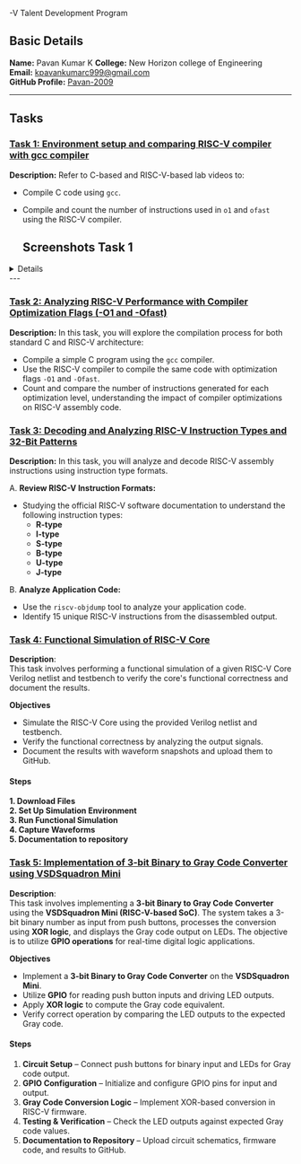-V Talent Development Program

## Basic Details 

**Name:**  Pavan Kumar K 
**College:** New Horizon college of Engineering  
**Email:** kpavankumarc999@gmail.com  
**GitHub Profile:** [Pavan-2009](https://github.com/Pavan-2099)  


----

## Tasks

### [Task 1: Environment setup and comparing RISC-V compiler with gcc compiler](https://github.com/Vishwachetankittali/Samsung-RISC-V-Talent-Development-Program/tree/main/task%201)
**Description:** Refer to C-based and RISC-V-based lab videos to:

- Compile C code using `gcc`.
- Compile and count the number of instructions used in `o1` and `ofast` using the RISC-V compiler.

  ## Screenshots Task 1
<details>
  <br>
  
![ Screenshot 1](https://github.com/rvijay333/RISC-V-Talent-Development-Program/blob/main/VirtualBox_vsdworkshop_code_sumoneton.png)
  
![ Screenshot 2](https://github.com/rvijay333/RISC-V-Talent-Development-Program/blob/main/VirtualBox_vsdworkshop_codeofast.png)

![ Screenshot 3](https://github.com/rvijay333/RISC-V-Talent-Development-Program/blob/main/VirtualBox_vsdworkshop_main_ofast.png)

![ Screenshot 4](https://github.com/rvijay333/RISC-V-Talent-Development-Program/blob/main/VirtualBox_vsdworkshop_main_sumoneton.png)

</details>
---

### [Task 2: Analyzing RISC-V Performance with Compiler Optimization Flags (-O1 and -Ofast)](https://github.com/Vishwachetankittali/Samsung-RISC-V-Talent-Development-Program/tree/main/TASK%202)
**Description:** In this task, you will explore the compilation process for both standard C and RISC-V architecture:

- Compile a simple C program using the `gcc` compiler.
- Use the RISC-V compiler to compile the same code with optimization flags `-O1` and `-Ofast`.
- Count and compare the number of instructions generated for each optimization level, understanding the impact of compiler optimizations on RISC-V assembly code.

### [Task 3: Decoding and Analyzing RISC-V Instruction Types and 32-Bit Patterns](https://github.com/Vishwachetankittali/Samsung-RISC-V-Talent-Development-Program/tree/main/TASK%203)  
**Description:** In this task, you will analyze and decode RISC-V assembly instructions using instruction type formats.

A. **Review RISC-V Instruction Formats:**  
   - Studying the official RISC-V software documentation to understand the following instruction types:  
     - **R-type**  
     - **I-type**  
     - **S-type**  
     - **B-type**  
     - **U-type**  
     - **J-type**  

B. **Analyze Application Code:**  
   - Use the `riscv-objdump` tool to analyze your application code.  
   - Identify 15 unique RISC-V instructions from the disassembled output.

### [Task 4: Functional Simulation of RISC-V Core](https://github.com/Vishwachetankittali/Samsung-RISC-V-Talent-Development-Program/tree/main/TASK%204) 

**Description**:  
This task involves performing a functional simulation of a given RISC-V Core Verilog netlist and testbench to verify the core's functional correctness and document the results.

 **Objectives**  
- Simulate the RISC-V Core using the provided Verilog netlist and testbench.  
- Verify the functional correctness by analyzing the output signals.  
- Document the results with waveform snapshots and upload them to GitHub.  

#### Steps  

 **1. Download Files**  
 **2. Set Up Simulation Environment**  
 **3. Run Functional Simulation**  
 **4. Capture Waveforms**  
**5. Documentation to repository**  

### [Task 5: Implementation of 3-bit Binary to Gray Code Converter using VSDSquadron Mini](https://github.com/Vishwachetankittali/Samsung-RISC-V-Talent-Development-Program/tree/main/TASK%205)

**Description**:   
This task involves implementing a **3-bit Binary to Gray Code Converter** using the **VSDSquadron Mini (RISC-V-based SoC)**. The system takes a 3-bit binary number as input from push buttons, processes the conversion using **XOR logic**, and displays the Gray code output on LEDs. The objective is to utilize **GPIO operations** for real-time digital logic applications.  

 **Objectives**  
- Implement a **3-bit Binary to Gray Code Converter** on the **VSDSquadron Mini**.  
- Utilize **GPIO** for reading push button inputs and driving LED outputs.  
- Apply **XOR logic** to compute the Gray code equivalent.  
- Verify correct operation by comparing the LED outputs to the expected Gray code.  

#### Steps  
1. **Circuit Setup** – Connect push buttons for binary input and LEDs for Gray code output.  
2. **GPIO Configuration** – Initialize and configure GPIO pins for input and output.  
3. **Gray Code Conversion Logic** – Implement XOR-based conversion in RISC-V firmware.  
4. **Testing & Verification** – Check the LED outputs against expected Gray code values.  
5. **Documentation to Repository** – Upload circuit schematics, firmware code, and results to GitHub.  
